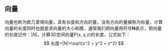 ## 向量

向量也称为欧几里得向量，具有长度和方向的量，没有方向的量被称为标量，计算向量的长度同时也就是求向量的大小和模，通常我们把向量用符号**N**表示，把向量的长度记作：$|N|$，计算3D空间向量P(x, y,z)的长度，公式如下：
$$
长度=|N|=\sqrt{x^2 + y^2 + z^2}
$$
